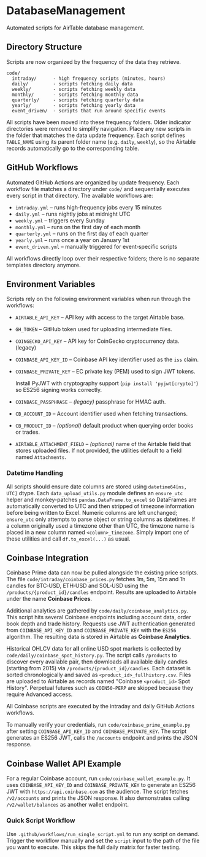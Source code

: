 # DatabaseManagement

Automated scripts for AirTable database management.

## Directory Structure

Scripts are now organized by the frequency of the data they retrieve.

```
code/
  intraday/      - high frequency scripts (minutes, hours)
  daily/         - scripts fetching daily data
  weekly/        - scripts fetching weekly data
  monthly/       - scripts fetching monthly data
  quarterly/     - scripts fetching quarterly data
  yearly/        - scripts fetching yearly data
  event_driven/  - scripts that run around specific events
```

All scripts have been moved into these frequency folders. Older indicator
directories were removed to simplify navigation. Place any new scripts in
the folder that matches the data update frequency. Each script defines
`TABLE_NAME` using its parent folder name (e.g. `daily`, `weekly`), so the
Airtable records automatically go to the corresponding table.

## GitHub Workflows

Automated GitHub Actions are organized by update frequency. Each workflow file
matches a directory under `code/` and sequentially executes every script in
that directory. The available workflows are:

* `intraday.yml` – runs high‑frequency jobs every 15 minutes
* `daily.yml` – runs nightly jobs at midnight UTC
* `weekly.yml` – triggers every Sunday
* `monthly.yml` – runs on the first day of each month
* `quarterly.yml` – runs on the first day of each quarter
* `yearly.yml` – runs once a year on January 1st
* `event_driven.yml` – manually triggered for event‑specific scripts

All workflows directly loop over their respective folders; there is no separate
templates directory anymore.

## Environment Variables

Scripts rely on the following environment variables when run through the
workflows:

* `AIRTABLE_API_KEY` – API key with access to the target Airtable base.
* `GH_TOKEN` – GitHub token used for uploading intermediate files.
* `COINGECKO_API_KEY` – API key for CoinGecko cryptocurrency data. (legacy)
* `COINBASE_API_KEY_ID` – Coinbase API key identifier used as the `iss` claim.
* `COINBASE_PRIVATE_KEY` – EC private key (PEM) used to sign JWT tokens.

  Install PyJWT with cryptography support (`pip install 'pyjwt[crypto]'`) so
  ES256 signing works correctly.

* `COINBASE_PASSPHRASE` – *(legacy)* passphrase for HMAC auth.
* `CB_ACCOUNT_ID` – Account identifier used when fetching transactions.
* `CB_PRODUCT_ID` – *(optional)* default product when querying order books or trades.
* `AIRTABLE_ATTACHMENT_FIELD` – *(optional)* name of the Airtable field that
  stores uploaded files. If not provided, the utilities default to a field
  named `Attachments`.

### Datetime Handling

All scripts should ensure date columns are stored using `datetime64[ns, UTC]`
dtype. Each `data_upload_utils.py` module defines an `ensure_utc` helper and
monkey-patches `pandas.DataFrame.to_excel` so DataFrames are automatically
converted to UTC and then stripped of timezone information before being written
to Excel. Numeric columns are left unchanged; `ensure_utc` only attempts to
parse object or string columns as datetimes. If a column originally used a
timezone other than UTC, the timezone name is placed in a new column named
`<column>_timezone`. Simply import one of these utilities and call
`df.to_excel(...)` as usual.

## Coinbase Integration

Coinbase Prime data can now be pulled alongside the existing price scripts.
The file `code/intraday/coinbase_prices.py` fetches 1m, 5m, 15m and 1h
candles for BTC‑USD, ETH‑USD and SOL‑USD using the
`/products/{product_id}/candles` endpoint. Results are uploaded to Airtable
under the name **Coinbase Prices**.

Additional analytics are gathered by
`code/daily/coinbase_analytics.py`. This script hits several Coinbase
endpoints including account data, order book depth and trade history. Requests
use JWT authentication generated from `COINBASE_API_KEY_ID` and
`COINBASE_PRIVATE_KEY` with the `ES256` algorithm. The resulting data is stored
in Airtable as **Coinbase Analytics**.

Historical OHLCV data for **all** online USD spot markets is collected by
`code/daily/coinbase_spot_history.py`. The script calls `/products` to discover
every available pair, then downloads all available daily candles (starting from
2015) via `/products/{product_id}/candles`. Each dataset is sorted
chronologically and saved as `<product_id>_fullhistory.csv`. Files are uploaded
to Airtable as records named "Coinbase `<product_id>` Spot History". Perpetual
futures such as `COIN50-PERP` are skipped because they require Advanced
access.

All Coinbase scripts are executed by the intraday and daily GitHub Actions
workflows.

To manually verify your credentials, run `code/coinbase_prime_example.py` after
setting `COINBASE_API_KEY_ID` and `COINBASE_PRIVATE_KEY`. The script generates
an ES256 JWT, calls the `/accounts` endpoint and prints the JSON response.



## Coinbase Wallet API Example

For a regular Coinbase account, run `code/coinbase_wallet_example.py`. It uses
`COINBASE_API_KEY_ID` and `COINBASE_PRIVATE_KEY` to generate an ES256 JWT with
`https://api.coinbase.com` as the audience. The script fetches `/v2/accounts`
and prints the JSON response. It also demonstrates calling
`/v2/wallet/balances` as another wallet endpoint.

### Quick Script Workflow

Use `.github/workflows/run_single_script.yml` to run any script on demand. Trigger the workflow manually and set the `script` input to the path of the file you want to execute. This skips the full daily matrix for faster testing.
